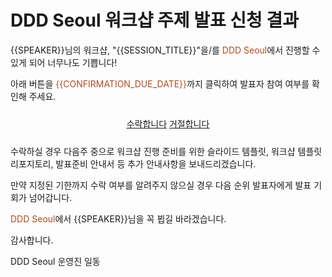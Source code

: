 # DDD Seoul 워크샵 주제 발표 신청 결과

{{SPEAKER}}님의 워크샵, "{{SESSION_TITLE}}"을/를 <span style="color:#AC4E21">DDD Seoul</span>에서 진행할 수 있게 되어 너무나도 기쁩니다!

아래 버튼을 <span style="color:#AC4E21">{{CONFIRMATION_DUE_DATE}}</span>까지 클릭하여 발표자 참여 여부를 확인해 주세요.

<div style="text-align: center; padding: 10px 0px;">
    <a class="btn btn-accepted" href="{{SPEAKER_ACCEPTED_URL}}" title="Speaker accepted link" target="_blank">수락합니다</a>
    <a class="btn btn-rejected" href="{{SPEAKER_REJECTED_URL}}" title="Speaker accepted link" target="_blank">거절합니다</a>
</div>

수락하실 경우 다음주 중으로 워크샵 진행 준비를 위한 슬라이드 템플릿, 워크샵 템플릿 리포지토리, 발표준비 안내서 등 추가 안내사항을 보내드리겠습니다.

만약 지정된 기한까지 수락 여부를 알려주지 않으실 경우 다음 순위 발표자에게 발표 기회가 넘어갑니다.

<span style="color:#AC4E21">DDD Seoul</span>에서 {{SPEAKER}}님을 꼭 뵙길 바라겠습니다.

감사합니다.

DDD Seoul 운영진 일동
